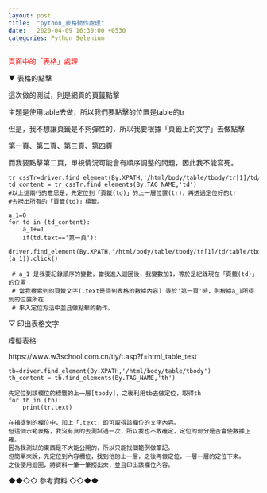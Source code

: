 ```yaml
---
layout: post
title:  "python_表格動作處理"
date:   2020-04-09 16:30:00 +0530
categories: Python Selenium
---
```


<font color="#FF0000">頁面中的「表格」處理</font>

<p>▼ 表格的點擊</p>

<p>這次做的測試，則是網頁的頁籤點擊</p>
<p>主題是使用table去做，所以我們要點擊的位置是table的tr </p>
<p>但是，我不想讓頁籤是不夠彈性的，所以我要根據「頁籤上的文字」去做點擊</p>
<p> 第一頁、第二頁、第三頁、第四頁</p>
<p>而我要點擊第二頁，單視情況可能會有順序調整的問題，因此我不能寫死。</p>
<p></p>

```
tr_cssTr=driver.find_element(By.XPATH,'/html/body/table/tbody/tr[1]/td/table/tbody/tr')
td_content = tr_cssTr.find_elements(By.TAG_NAME,'td')
#以上這兩行的意思是，先定位到「頁籤(td)」的上一層位置(tr)，再透過定位好的tr
#去撈出所有的「頁籤(td)」標籤。

a_1=0
for td in (td_content):
	a_1+=1
	if(td.text=='第一頁'):
	driver.find_element(By.XPATH,'/html/body/table/tbody/tr[1]/td/table/tbody/tr/td[%d]'%(a_1)).click()

 # a_1 是我要記錄順序的變數，當我進入迴圈後，我變數加1，等於是紀錄現在「頁籤(td)」的位置
 # 當我搜索到的頁籤文字(.text是得到表格的數據內容) 等於'第一頁'時，則根據a_1所得到的位置所在
 # 串入定位方法中並且做點擊的動作。

```


<p></p>
<p></p>

<p>▽ 印出表格文字</p>

<p>模擬表格</p>
https://www.w3school.com.cn/tiy/t.asp?f=html_table_test
<p></p>
<p></p>

```
tb=driver.find_element(By.XPATH,'/html/body/table/tbody')
th_content = tb.find_elements(By.TAG_NAME,'th')

先定位到該欄位的標籤的上一層[tbody]，之後利用tb去做定位，取得th
for th in (th):
	print(tr.text)
	
在捕捉到的欄位中，加上「.text」即可取得該欄位的文字內容。
但這個示範表格，我沒有真的去測試過一次，所以我也不敢確定，定位的部分是否會使數據正確。
因為我測試的東西是不大能公開的，所以只能找個範例做筆記。
但簡單來說，先定位到內容欄位，找到他的上一層，之後再做定位，一層一層的定位下來。
之後使用迴圈，將資料一筆一筆撈出來，並且印出該欄位內容。

```

<p></p>


<p>◆◆◇◇ 參考資料 ◇◇◆◆</p>
<p></p>
